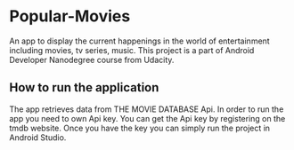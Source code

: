 # Popular-Movies

An app to display the current happenings in the world of entertainment including movies, tv series, music.  This project is a part of
Android Developer Nanodegree course from Udacity.

## How to run the application

The app retrieves data from THE MOVIE DATABASE Api. In order to run the app you need to own Api key. You can get the Api key by registering on the tmdb website. Once you have the key you can simply run the project in Android Studio.
